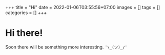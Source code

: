 +++
title = "Hi"
date = 2022-01-06T03:55:56+07:00
images = []
tags = []
categories = []
+++

# Hi there!
Soon there will be something more interesting.
`¯\_(ツ)_/¯`

